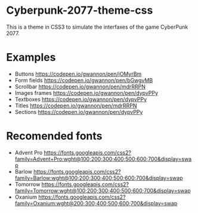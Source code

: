 # Cyberpunk-2077-theme-css

This is a theme in CSS3 to simulate the interfaxes of the game CyberPunk 2077.

# Examples
* Buttons https://codepen.io/gwannon/pen/jOMyrBm
* Form fields https://codepen.io/gwannon/pen/bGwgvMB
* Scrollbar https://codepen.io/gwannon/pen/mdrRRPN
* Images frames https://codepen.io/gwannon/pen/dypvPPy
* Textboxes https://codepen.io/gwannon/pen/dypvPPy
* Titles https://codepen.io/gwannon/pen/mdrRRPN
* Sections https://codepen.io/gwannon/pen/dypvPPy

# Recomended fonts
* Advent Pro https://fonts.googleapis.com/css2?family=Advent+Pro:wght@100;200;300;400;500;600;700&display=swap
* Barlow https://fonts.googleapis.com/css2?family=Barlow:wght@100;200;300;400;500;600;700&display=swap
* Tomorrow https://fonts.googleapis.com/css2?family=Tomorrow:wght@100;200;300;400;500;600;700&display=swap
* Oxanium https://fonts.googleapis.com/css2?family=Oxanium:wght@200;300;400;500;600;700&display=swap
